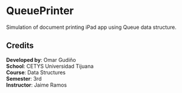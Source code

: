 # QueuePrinter  

  Simulation of document printing iPad app using Queue data structure.  

## Credits  

 **Developed by**: Omar Gudiño  
 **School**: CETYS Universidad Tijuana  
 **Course**: Data Structures  
 **Semester**: 3rd  
 **Instructor**: Jaime Ramos